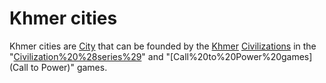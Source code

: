 # Khmer cities

Khmer cities are [City](cities) that can be founded by the [Khmer](Khmer) [Civilizations](civilization) in the "[Civilization%20%28series%29](Civilization)" and "[Call%20to%20Power%20games](Call to Power)" games.